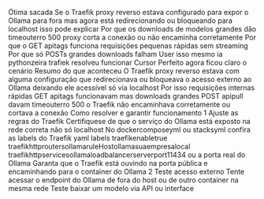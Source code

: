 Ótima sacada
Se o Traefik proxy reverso estava configurado para expor o Ollama para fora mas agora está redirecionando ou bloqueando para localhost isso pode explicar
 Por que os downloads de modelos grandes dão timeouterro 500 proxy corta a conexão ou não encaminha corretamente
 Por que o GET apitags funciona requisições pequenas rápidas sem streaming
 Por que só POSTs grandes downloads falham
User
isso mesmo ia pythonzeira trafiek resolveu funcionar
Cursor
Perfeito agora ficou claro o cenário
Resumo do que aconteceu
 O Traefik proxy reverso estava com alguma configuração que redirecionava ou bloqueava o acesso externo ao Ollama deixando ele acessível só via localhost
 Por isso requisições internas rápidas GET apitags funcionavam mas downloads grandes POST apipull davam timeouterro 500  o Traefik não encaminhava corretamente ou cortava a conexão
 Como resolver e garantir funcionamento
1 Ajuste as regras do Traefik
 Certifiquese de que o serviço do Ollama está exposto na rede correta não só localhost
 No dockercomposeyml ou stacksyml confira as labels do Traefik
yaml
labels
 traefikenabletrue
 traefikhttproutersollamaruleHostollamasuaempresalocal
 traefikhttpservicesollamaloadbalancerserverport11434  ou a porta real do Ollama
 Garanta que o Traefik está ouvindo na porta pública e encaminhando para o container do Ollama
2 Teste acesso externo
 Tente acessar o endpoint do Ollama de fora do host ou de outro container na mesma rede
 Teste baixar um modelo via API ou interface